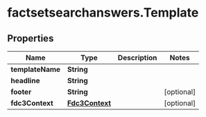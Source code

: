 # factsetsearchanswers.Template

## Properties

Name | Type | Description | Notes
------------ | ------------- | ------------- | -------------
**templateName** | **String** |  | 
**headline** | **String** |  | 
**footer** | **String** |  | [optional] 
**fdc3Context** | [**Fdc3Context**](Fdc3Context.md) |  | [optional] 


